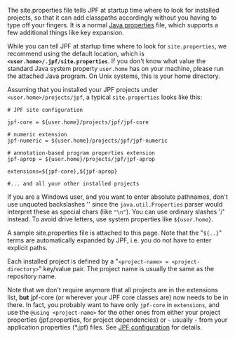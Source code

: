 The site.properties file tells JPF at startup time where to look for installed projects, so that it can add classpaths accordingly without you having to type off your fingers. It is a normal [Java properties](http://en.wikipedia.org/wiki/.properties) file, which supports a few additional things like key expansion.

While you can tell JPF at startup time where to look for `site.properties`, we recommend using the default location, which is **`<user.home>/.jpf/site.properties`**. If you don't know what value the standard Java system property `user.home` has on your machine, please run the attached Java program. On Unix systems, this is your home directory.

Assuming that you installed your JPF projects under `<user.home>/projects/jpf`, a typical `site.properties` looks like this:

~~~~~~~~ {.bash}
# JPF site configuration

jpf-core = ${user.home}/projects/jpf/jpf-core

# numeric extension
jpf-numeric = ${user.home}/projects/jpf/jpf-numeric

# annotation-based program properties extension
jpf-aprop = ${user.home}/projects/jpf/jpf-aprop

extensions=${jpf-core},${jpf-aprop}

#... and all your other installed projects
~~~~~~~~ 

If you are a Windows user, and you want to enter absolute pathnames, don't use unquoted backslashes '\' since the `java.util.Properties` parser would interpret these as special chars (like `"\n"`). You can use ordinary slashes '/' instead. To avoid drive letters, use system properties like `${user.home}`.


A sample site.properties file is attached to this page. Note that the "`${..}`" terms are automatically expanded by JPF, i.e. you do not have to enter explicit paths.

Each installed project is defined by a "`<project-name> = <project-directory>`" key/value pair. The project name is usually the same as the repository name.

Note that we don't require anymore that all projects are in the extensions list, **but** jpf-core (or wherever your JPF core classes are) now needs to be in there. In fact, you probably want to have only `jpf-core` in `extensions`, and use the `@using <project-name>` for the other ones from either your project properties (jpf.properties, for project dependencies) or - usually - from your application properties (*.jpf) files. See [JPF configuration](../user/Configuring-JPF.md) for details.

